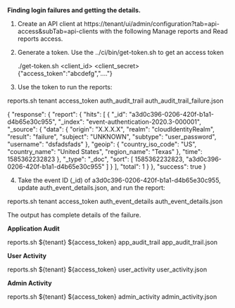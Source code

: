 **Finding login failures and getting the details.**

1) Create an API client at https://tenant/ui/admin/configuration?tab=api-access&subTab=api-clients with the following Manage reports
   and Read reports access.
   
2) Generate a token.  Use the ../ci/bin/get-token.sh to get an access token

   ./get-token.sh <tenant> <client_id> <client_secret>
   {"access_token":"abcdefg","...."}
   
3) Use the token to run the reports:

reports.sh tenant access_token auth_audit_trail auth_audit_trail_failure.json

{
    "response": {
        "report": {
            "hits": [
                {
                    "_id": "a3d0c396-0206-420f-b1a1-d4b65e30c955",
                    "_index": "event-authentication-2020.3-000001",
                    "_source": {
                        "data": {
                            "origin": "X.X.X.X",
                            "realm": "cloudIdentityRealm",
                            "result": "failure",
                            "subject": "UNKNOWN",
                            "subtype": "user_password",
                            "username": "dsfadsfads"
                        },
                        "geoip": {
                            "country_iso_code": "US",
                            "country_name": "United States",
                            "region_name": "Texas"
                        },
                        "time": 1585362232823
                    },
                    "_type": "_doc",
                    "sort": [
                        1585362232823,
                        "a3d0c396-0206-420f-b1a1-d4b65e30c955"
                    ]
                }
            ],
            "total": 1
        }
    },
    "success": true
}

4) Take the event ID (_id) of a3d0c396-0206-420f-b1a1-d4b65e30c955, update auth_event_details.json, and run the report:

reports.sh tenant access_token auth_event_details auth_event_details.json

The output has complete details of the failure.

**Application Audit**

reports.sh ${tenant} ${access_token} app_audit_trail app_audit_trail.json

**User Activity**

reports.sh ${tenant} ${access_token} user_activity user_activity.json

**Admin Activity**

reports.sh ${tenant} ${access_token} admin_activity admin_activity.json

